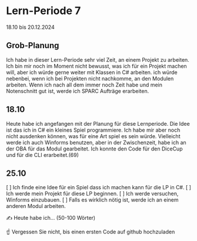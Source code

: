 # Lern-Periode 7
18.10 bis 20.12.2024

## Grob-Planung
Ich habe in dieser Lern-Periode sehr viel Zeit, an einem Projekt zu arbeiten. Ich bin mir noch im Moment nicht bewusst, was ich für ein Projekt machen will, aber ich würde gerne weiter mit Klassen in C# arbeiten. ich würde nebenbei, wenn ich bei Projekten nicht nachkomme, an den Modulen arbeiten. Wenn ich nach all dem immer noch Zeit habe und mein Notenschnitt gut ist, werde ich SPARC Aufträge erarbeiten.
## 18.10
Heute habe ich angefangen mit der Planung für diese Lernperiode. Die Idee ist das ich in C# ein kleines Spiel programmiere. Ich habe mir aber noch nicht ausdenken können, was für eine Art spiel es sein würde. Vielleicht werde ich auch Winforms benutzen, aber in der Zwischenzeit, habe ich an der OBA für das Modul gearbeitet. Ich konnte den Code für den DiceCup und für die CLI erarbeitet.(69)

## 25.10
[ ] Ich finde eine Idee für ein Spiel dass ich machen kann für die LP in C#.
[ ] Ich werde mein Projekt für diese LP beginnen.
[ ] Ich werde versuchen, Winforms einzubauen.
[ ] Falls es wirklich nötig ist, werde ich an einem anderen Modul arbeiten.

✍️ Heute habe ich... (50-100 Wörter)

☝️ Vergessen Sie nicht, bis einen ersten Code auf github hochzuladen
